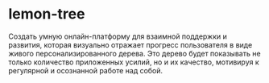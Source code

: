 # lemon-tree
Создать умную онлайн-платформу для взаимной поддержки и развития, которая визуально отражает прогресс пользователя в виде живого персонализированного дерева. Это дерево будет показывать не только количество приложенных усилий, но и их качество, мотивируя к регулярной и осознанной работе над собой.
